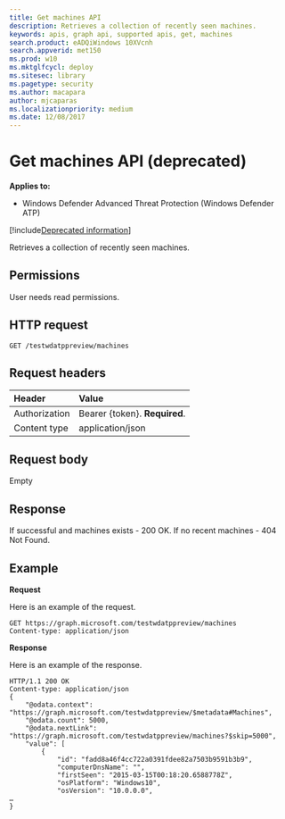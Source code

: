 ```yaml
---
title: Get machines API
description: Retrieves a collection of recently seen machines.
keywords: apis, graph api, supported apis, get, machines
search.product: eADQiWindows 10XVcnh
search.appverid: met150
ms.prod: w10
ms.mktglfcycl: deploy
ms.sitesec: library
ms.pagetype: security
ms.author: macapara
author: mjcaparas
ms.localizationpriority: medium
ms.date: 12/08/2017
---
```


# Get machines API (deprecated)

**Applies to:**

- Windows Defender Advanced Threat Protection (Windows Defender ATP)

[!include[Deprecated information](deprecate.md)]


Retrieves a collection of recently seen machines.

## Permissions
User needs read permissions.

## HTTP request
```
GET /testwdatppreview/machines
```

## Request headers

Header | Value 
:---|:---
Authorization | Bearer {token}. **Required**.
Content type | application/json


## Request body
Empty

## Response
If successful and machines exists - 200 OK.
If no recent machines - 404 Not Found.


## Example

**Request**

Here is an example of the request.

```
GET https://graph.microsoft.com/testwdatppreview/machines
Content-type: application/json
```

**Response**

Here is an example of the response.


```
HTTP/1.1 200 OK
Content-type: application/json
{
    "@odata.context": "https://graph.microsoft.com/testwdatppreview/$metadata#Machines",
    "@odata.count": 5000,
    "@odata.nextLink": "https://graph.microsoft.com/testwdatppreview/machines?$skip=5000",
    "value": [
        {
            "id": "fadd8a46f4cc722a0391fdee82a7503b9591b3b9",
            "computerDnsName": "",
            "firstSeen": "2015-03-15T00:18:20.6588778Z",
            "osPlatform": "Windows10",
            "osVersion": "10.0.0.0",
…
}

```
